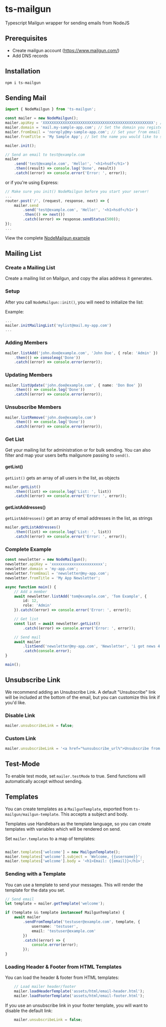 # ts-mailgun
Typescript Mailgun wrapper for sending emails from NodeJS

## Prerequisites

- Create mailgun account (https://www.mailgun.com/)
- Add DNS records

## Installation

```
npm i ts-mailgun
```

## Sending Mail

```typescript
import { NodeMailgun } from 'ts-mailgun';

const mailer = new NodeMailgun();
mailer.apiKey = 'XXXXXXXXXXXXXXXXXXXXXXXXXXXXXXXXXXXXXXXXXXXXXXXXXX'; // Set your API key
mailer.domain = 'mail.my-sample-app.com'; // Set the domain you registered earlier
mailer.fromEmail = 'noreply@my-sample-app.com'; // Set your from email
mailer.fromTitle = 'My Sample App'; // Set the name you would like to send from

mailer.init();

// Send an email to test@example.com
mailer
	.send('test@example.com', 'Hello!', '<h1>hsdf</h1>')
	.then((result) => console.log('Done', result))
	.catch((error) => console.error('Error: ', error));

```

or if you're using Express:

```typescript
// Make sure you init() NodeMailgun before you start your server!
...
router.post('/', (request, response, next) => {
	mailer.send
		.send('test@example.com', 'Hello!', '<h1>hsdf</h1>')
		.then(() => next())
		.catch((error) => response.sendStatus(500));
});
...
```

View the complete [NodeMailgun example](https://github.com/StatelessStudio/ts-mailgun/blob/master/test/example.ts)

## Mailing List

### Create a Mailing List

Create a mailing list on Mailgun, and copy the alias address it generates.

### Setup

After you call `NodeMailgun::init()`, you will need to initialize the list:

Example:
```typescript
...
mailer.initMailingList('mylist@mail.my-app.com')
...
```

### Adding Members

```typescript
mailer.listAdd('john.doe@example.com', 'John Doe', { role: 'Admin' })
	.then(() => consoleog('Done'))
	.catch((error) => console.error(error));
```

### Updating Members

```typescript
mailer.listUpdate('john.doe@example.com', { name: 'Don Boe' })
	.then(() => console.log('Done'))
	.catch((error) => console.error(error));
```

### Unsubscribe Members

```typescript
mailer.listRemove('john.doe@example.com')
	.then(() => console.log('Done'))
	.catch((error) => console.error(error));
```

### Get List

Get your mailing list for administration or for bulk sending.  You can also filter and map your users befts mailgunore passing to `send()`.

#### getList()

`getList()` gets an array of all users in the list, as objects

```typescript
mailer.getList()
	.then((list) => console.log('List: ', list))
	.catch((error) => console.error('Error: ', error));
```

#### getListAddresses()

`getListAddresses()` get an array of email addresses in the list, as strings

```typescript
mailer.getListAddresses()
	.then((list) => console.log('List: ', list))
	.catch((error) => console.error('Error: ', error));
```

### Complete Example

```typescript
const newsletter = new NodeMailgun();
newsletter.apiKey = 'xxxxxxxxxxxxxxxxxxxxxxx';
newsletter.domain = 'my-app.com';
newsletter.fromEmail = 'newsletter@my-app.com';
newsletter.fromTitle = 'My App Newsletter';

async function main() {
	// Add a member
	await newsletter.listAdd('tom@example.com', 'Tom Example', {
		id: 12,
		role: 'Admin'
	}).catch((error) => console.error('Error: ', error));

	// Get list
	const list = await newsletter.getList()
		.catch((error) => console.error('Error: ', error));

	// Send mail
	await mailer
		.listSend('newsletter@my-app.com', 'Newsletter', 'i got news 4 u %recipient.name%')
		.catch(console.error);
}

main();
```

## Unsubscribe Link

We recommend adding an Unsubscribe Link.  A default "Unsubscribe" link will be included at the bottom of the email, but you can customize this link if you'd like.

### Disable Link
```typescript
mailer.unsubscribeLink = false;
```

### Custom Link
```typescript
mailer.unsubscribeLink = '<a href="%unsubscribe_url%">Unsubscribe from Cool Emails</a>';
```

## Test-Mode

To enable test mode, set `mailer.testMode` to true. Send functions will automatically accept without sending.

## Templates

You can create templates as a `MailgunTemplate`, exported from `ts-mailgun/mailgun-template`. This accepts a subject and body.

Templates use Handlebars as the template language, so you can create templates with variables which will be rendered on send.

Set `mailer.templates` to a map of templates:

```typescript

mailer.templates['welcome'] = new MailgunTemplate();
mailer.templates['welcome'].subject = 'Welcome, {{username}}';
mailer.templates['welcome'].body = '<h1>Email: {{email}}</h1>';

```

### Sending with a Template

You can use a template to send your messages. This will render the template for the data you set.

```typescript
// Send email
let template = mailer.getTemplate('welcome');

if (template && template instanceof MailgunTemplate) {
	await mailer
		.sendFromTemplate('testuser@example.com', template, {
			username: 'testuser',
			email: 'testuser@example.com'
		})
		.catch((error) => {
			console.error(error);
		});
}
```

### Loading Header & Footer from HTML Templates

You can load the header & footer from HTML templates:

```typescript
	// Load mailer header/footer
	mailer.loadHeaderTemplate('assets/html/email-header.html');
	mailer.loadFooterTemplate('assets/html/email-footer.html');
```

If you use an unsubscribe link in your footer template, you will want to disable the default link:

```typescript
	mailer.unsubscribeLink = false;
```
